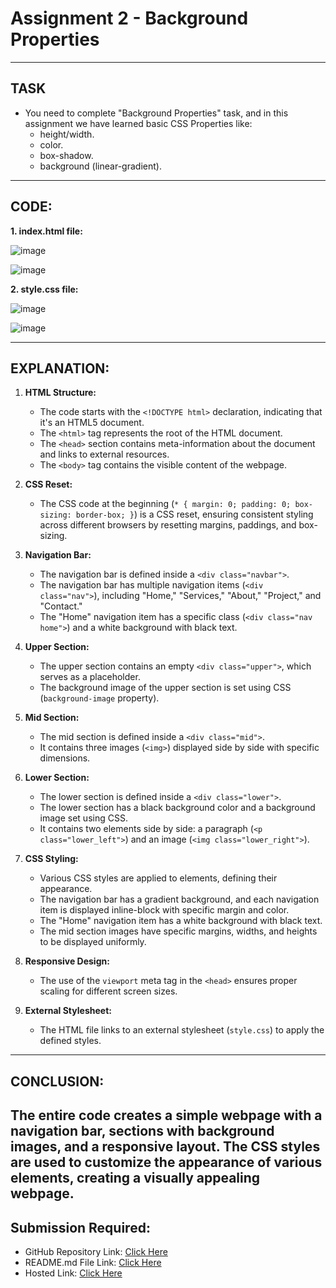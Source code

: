 # Assignment 2 - Background Properties
---
## TASK 
- You need to complete "Background Properties" task, and in this assignment we have learned basic CSS Properties like:
  - height/width.
  - color.
  - box-shadow.
  - background (linear-gradient).
---
## CODE:

**1. index.html file:**

![image](https://github.com/Abhishek-Sharma-007/Geekster_Assignments/assets/84591804/286dba75-d8d4-4253-bf5d-471f44de4d90)

![image](https://github.com/Abhishek-Sharma-007/Geekster_Assignments/assets/84591804/dcd371c5-a9db-4447-9e5f-5eb5e81b7aa5)

**2. style.css file:**

![image](https://github.com/Abhishek-Sharma-007/Geekster_Assignments/assets/84591804/42391ae6-5268-460f-aa0c-b588ed568a82)

![image](https://github.com/Abhishek-Sharma-007/Geekster_Assignments/assets/84591804/b7370c0a-9af2-4786-b22d-9a236cee0387)

---
## EXPLANATION:
1. **HTML Structure:**
   - The code starts with the `<!DOCTYPE html>` declaration, indicating that it's an HTML5 document.
   - The `<html>` tag represents the root of the HTML document.
   - The `<head>` section contains meta-information about the document and links to external resources.
   - The `<body>` tag contains the visible content of the webpage.

2. **CSS Reset:**
   - The CSS code at the beginning (`* { margin: 0; padding: 0; box-sizing: border-box; }`) is a CSS reset, ensuring consistent styling across different browsers by resetting margins, paddings, and box-sizing.

3. **Navigation Bar:**
   - The navigation bar is defined inside a `<div class="navbar">`.
   - The navigation bar has multiple navigation items (`<div class="nav">`), including "Home," "Services," "About," "Project," and "Contact."
   - The "Home" navigation item has a specific class (`<div class="nav home">`) and a white background with black text.

4. **Upper Section:**
   - The upper section contains an empty `<div class="upper">`, which serves as a placeholder.
   - The background image of the upper section is set using CSS (`background-image` property).

5. **Mid Section:**
   - The mid section is defined inside a `<div class="mid">`.
   - It contains three images (`<img>`) displayed side by side with specific dimensions.

6. **Lower Section:**
   - The lower section is defined inside a `<div class="lower">`.
   - The lower section has a black background color and a background image set using CSS.
   - It contains two elements side by side: a paragraph (`<p class="lower_left">`) and an image (`<img class="lower_right">`).

7. **CSS Styling:**
   - Various CSS styles are applied to elements, defining their appearance.
   - The navigation bar has a gradient background, and each navigation item is displayed inline-block with specific margin and color.
   - The "Home" navigation item has a white background with black text.
   - The mid section images have specific margins, widths, and heights to be displayed uniformly.

8. **Responsive Design:**
   - The use of the `viewport` meta tag in the `<head>` ensures proper scaling for different screen sizes.

9. **External Stylesheet:**
   - The HTML file links to an external stylesheet (`style.css`) to apply the defined styles.

---
## CONCLUSION:

**The entire code creates a simple webpage with a navigation bar, sections with background images, and a responsive layout. The CSS styles are used to customize the appearance of various elements, creating a visually appealing webpage.**
---
## Submission Required:
- GitHub Repository Link: [Click Here](https://github.com/Abhishek-Sharma-007/Geekster_Assignments/tree/master/26_Assignment_2-Background_Properties)
- README.md File Link: [Click Here](https://github.com/Abhishek-Sharma-007/Geekster_Assignments/blob/master/26_Assignment_2-Background_Properties/README.md)
- Hosted Link: [Click Here](https://abhishek-sharma-007.github.io/Geekster_Assignments/26_Assignment_2-Background_Properties/index.html)
